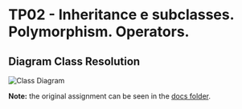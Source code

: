 # TP02 - Inheritance e subclasses. Polymorphism. Operators.

## Diagram Class Resolution

![Class Diagram](https://i.imgur.com/dAqsyp1.png)

**Note:** the original assignment can be seen in the [docs folder](docs).